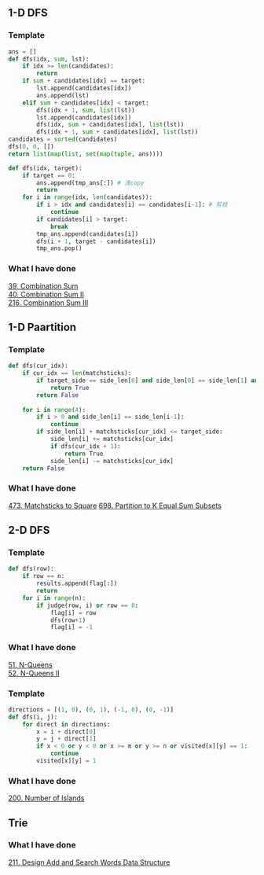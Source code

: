 ## 1-D DFS

### Template
``` python
ans = []
def dfs(idx, sum, lst):
    if idx >= len(candidates):
        return
    if sum + candidates[idx] == target:
        lst.append(candidates[idx])
        ans.append(lst)
    elif sum + candidates[idx] < target:
        dfs(idx + 1, sum, list(lst))
        lst.append(candidates[idx])
        dfs(idx, sum + candidates[idx], list(lst))
        dfs(idx + 1, sum + candidates[idx], list(lst))
candidates = sorted(candidates)
dfs(0, 0, [])
return list(map(list, set(map(tuple, ans))))
```
``` python
def dfs(idx, target):
    if target == 0:
        ans.append(tmp_ans[:]) # 浅copy
        return
    for i in range(idx, len(candidates)):
        if i > idx and candidates[i] == candidates[i-1]: # 剪枝
            continue
        if candidates[i] > target:
            break
        tmp_ans.append(candidates[i])
        dfs(i + 1, target - candidates[i])
        tmp_ans.pop()
```
### What I have done
[39. Combination Sum](https://leetcode.com/problems/combination-sum/description/)  
[40. Combination Sum II](https://leetcode.com/problems/combination-sum-ii/description/)  
[216. Combination Sum III](https://leetcode.com/problems/combination-sum-iii/)  

## 1-D Paartition
### Template
``` python
def dfs(cur_idx):
    if cur_idx == len(matchsticks):
        if target_side == side_len[0] and side_len[0] == side_len[1] and side_len[1] == side_len[2] and side_len[2] == side_len[3]:
            return True
        return False
    
    for i in range(4):
        if i > 0 and side_len[i] == side_len[i-1]:
            continue
        if side_len[i] + matchsticks[cur_idx] <= target_side:
            side_len[i] += matchsticks[cur_idx]
            if dfs(cur_idx + 1):
                return True
            side_len[i] -= matchsticks[cur_idx]
    return False
```
### What I have done
[473. Matchsticks to Square](https://leetcode.com/problems/matchsticks-to-square/description/)
[698. Partition to K Equal Sum Subsets](https://leetcode.com/problems/partition-to-k-equal-sum-subsets/description/)

## 2-D DFS
### Template
```python
def dfs(row):
    if row == n:
        results.append(flag[:])
        return
    for i in range(n):
        if judge(row, i) or row == 0:
            flag[i] = row
            dfs(row+1)
            flag[i] = -1
```
### What I have done
[51. N-Queens](https://leetcode.com/problems/n-queens/description/)  
[52. N-Queens II](https://leetcode.com/problems/n-queens-ii/description/)  

### Template
``` python
directions = [(1, 0), (0, 1), (-1, 0), (0, -1)]
def dfs(i, j):
    for direct in directions:
        x = i + direct[0]
        y = j + direct[1]
        if x < 0 or y < 0 or x >= m or y >= n or visited[x][y] == 1:
            continue
        visited[x][y] = 1
```

### What I have done
[200. Number of Islands](https://leetcode.com/problems/number-of-islands/description/)  

## Trie
### What I have done
[211. Design Add and Search Words Data Structure](https://leetcode.com/problems/design-add-and-search-words-data-structure/description/)